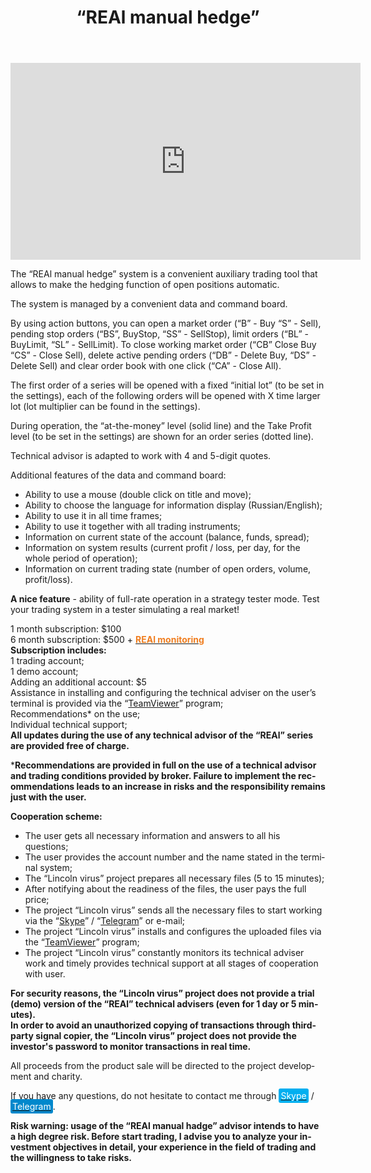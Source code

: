 ﻿---
layout: post-ea

group: Technical adviser
title: '“REAl manual hedge”'
meta: The “REAl manual hedge” system is a convenient auxiliary trading tool that allows to make the hedging function of open positions automatic. All proceeds from the product sale will be directed to the project development and charity.

logo: real_manual_hedge.svg
og: img/og-real-manual-hedge.jpg

order: 8

category: ea

lang: en
ref: real_manual_hedge
---

<div class="video-container mb-3">
  <iframe class="mx-auto d-block" width="560" height="315" src="https://www.youtube.com/embed/rZQnHByerlY?rel=0&amp;controls=2&amp;showinfo=0" frameborder="0" allow="autoplay; encrypted-media" allowfullscreen> </iframe>
</div>


The “REAl manual hedge” system is a convenient auxiliary trading tool that allows to make the hedging function of open positions automatic.  

The system is managed by a convenient data and command board.  

By using action buttons, you can open a market order (“B” - Buy “S” - Sell), pending stop orders (“BS”, BuyStop, “SS” - SellStop), limit orders (“BL” - BuyLimit, “SL” - SellLimit). To close working market order (“CB” Close Buy “CS” - Close Sell), delete active pending orders (“DB” - Delete Buy, “DS” - Delete Sell) and clear order book with one click (“CA” - Close All).  

The first order of a series will be opened with a fixed “initial lot” (to be set in the settings), each of the following orders will be opened with X time larger lot (lot multiplier can be found in the settings).  

During operation, the “at-the-money” level (solid line) and the Take Profit level (to be set in the settings) are shown for an order series (dotted line).  

Technical advisor is adapted to work with 4 and 5-digit quotes.  

Additional features of the data and command board:

  - Ability to use a mouse (double click on title and move);
  - Ability to choose the language for information display (Russian/English);
  - Ability to use it in all time frames;
  - Ability to use it together with all trading instruments;
  - Information on current state of the account (balance, funds, spread);
  - Information on system results (current profit / loss, per day, for the whole period of operation);
  - Information on current trading state (number of open orders, volume, profit/loss).
  
**A nice feature** - ability of full-rate operation in a strategy tester mode. Test your trading system in a tester simulating a real market!  

  1 month subscription: $100  
  6 month subscription: $500 + **<a href="https://lincolnvirus.com/projects/forex/real_monitoring.html" target="_blank"><span style="color:#f07e20">REAl monitoring</span></a>**  
  **Subscription includes:**  
  1 trading account;  
  1 demo account;  
  Adding an additional account: $5  
  Assistance in installing and configuring the technical adviser on the user’s terminal is provided via the “<a href="https://www.teamviewer.com/" target="_blank">TeamViewer</a>” program;  
  Recommendations* on the use;  
  Individual technical support;  
  **All updates during the use of any technical advisor of the “REAl” series are provided free of charge.**
  
  ***Recommendations are provided in full on the use of a technical advisor and trading conditions provided by broker. Failure to implement the recommendations leads to an increase in risks and the responsibility remains just with the user.**
  
  **Cooperation scheme:**
  
- The user gets all necessary information and answers to all his questions;  
- The user provides the account number and the name stated in the terminal system;  
- The “Lincoln virus” project prepares all necessary files (5 to 15 minutes);  
- After notifying about the readiness of the files, the user pays the full price;  
- The project “Lincoln virus” sends all the necessary files to start working via the “<a href="skype:chutkoy89?call" target="_blank">Skype</a>” / “<a href="https://t.me/chutkoy" target="_blank">Telegram</a>” or e-mail;  
- The project “Lincoln virus” installs and configures the uploaded files via the “<a href="https://www.teamviewer.com/" target="_blank">TeamViewer</a>” program;  
- The project “Lincoln virus” constantly monitors its technical adviser work and timely provides technical support at all stages of cooperation with user.  

**For security reasons, the “Lincoln virus” project does not provide a trial (demo) version of the “REAl” technical advisers (even for 1 day or 5 minutes).**  
**In order to avoid an unauthorized copying of transactions through third-party signal copier, the “Lincoln virus” project does not provide the investor's password to monitor transactions in real time.**  

All proceeds from the product sale will be directed to the project development and charity.  

If you have any questions, do not hesitate to contact me through <a href="skype:chutkoy89?call" target="_blank"><span style="background-color:#00aff0; color:white; padding:3px; border-radius: 3px">Skype</span></a> / <a href="https://t.me/chutkoy" target="_blank"><span style="background-color:#0088cc; color:white; padding:3px; border-radius: 3px">Telegram</span></a>.  

**Risk warning: usage of the “REAl manual hadge” advisor intends to have a high degree risk. Before start trading, I advise you to analyze your investment objectives in detail, your experience in the field of trading and the willingness to take risks.**
